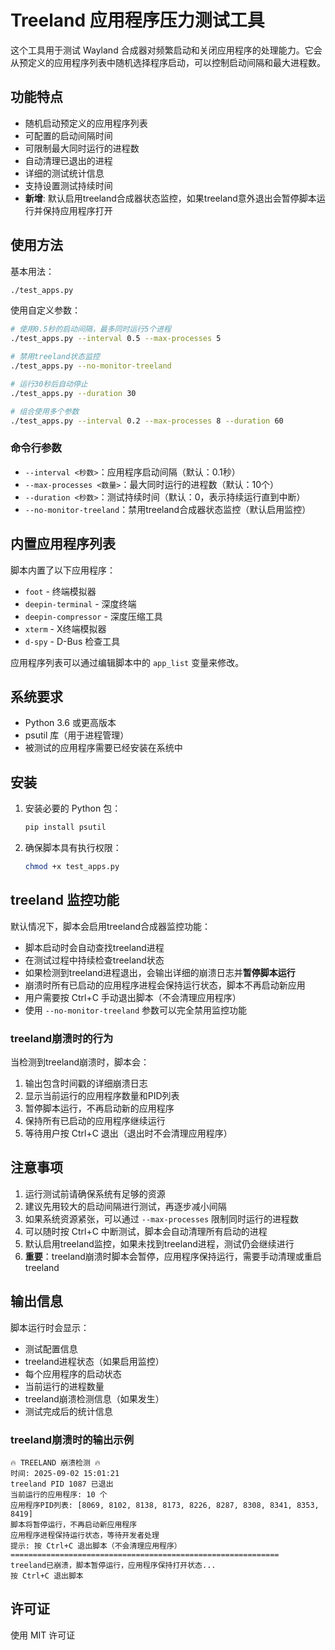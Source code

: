 # Treeland 应用程序压力测试工具

这个工具用于测试 Wayland 合成器对频繁启动和关闭应用程序的处理能力。它会从预定义的应用程序列表中随机选择程序启动，可以控制启动间隔和最大进程数。

## 功能特点

- 随机启动预定义的应用程序列表
- 可配置的启动间隔时间
- 可限制最大同时运行的进程数
- 自动清理已退出的进程
- 详细的测试统计信息
- 支持设置测试持续时间
- **新增**: 默认启用treeland合成器状态监控，如果treeland意外退出会暂停脚本运行并保持应用程序打开

## 使用方法

基本用法：
```bash
./test_apps.py
```

使用自定义参数：
```bash
# 使用0.5秒的启动间隔，最多同时运行5个进程
./test_apps.py --interval 0.5 --max-processes 5

# 禁用treeland状态监控
./test_apps.py --no-monitor-treeland

# 运行30秒后自动停止
./test_apps.py --duration 30

# 组合使用多个参数
./test_apps.py --interval 0.2 --max-processes 8 --duration 60
```

### 命令行参数

- `--interval <秒数>`：应用程序启动间隔（默认：0.1秒）
- `--max-processes <数量>`：最大同时运行的进程数（默认：10个）
- `--duration <秒数>`：测试持续时间（默认：0，表示持续运行直到中断）
- `--no-monitor-treeland`：禁用treeland合成器状态监控（默认启用监控）

## 内置应用程序列表

脚本内置了以下应用程序：
- `foot` - 终端模拟器
- `deepin-terminal` - 深度终端
- `deepin-compressor` - 深度压缩工具
- `xterm` - X终端模拟器
- `d-spy` - D-Bus 检查工具

应用程序列表可以通过编辑脚本中的 `app_list` 变量来修改。

## 系统要求

- Python 3.6 或更高版本
- psutil 库（用于进程管理）
- 被测试的应用程序需要已经安装在系统中

## 安装

1. 安装必要的 Python 包：
   ```bash
   pip install psutil
   ```

2. 确保脚本具有执行权限：
   ```bash
   chmod +x test_apps.py
   ```

## treeland 监控功能

默认情况下，脚本会启用treeland合成器监控功能：

- 脚本启动时会自动查找treeland进程
- 在测试过程中持续检查treeland状态
- 如果检测到treeland进程退出，会输出详细的崩溃日志并**暂停脚本运行**
- 崩溃时所有已启动的应用程序进程会保持运行状态，脚本不再启动新应用
- 用户需要按 Ctrl+C 手动退出脚本（不会清理应用程序）
- 使用 `--no-monitor-treeland` 参数可以完全禁用监控功能

### treeland崩溃时的行为

当检测到treeland崩溃时，脚本会：
1. 输出包含时间戳的详细崩溃日志
2. 显示当前运行的应用程序数量和PID列表
3. 暂停脚本运行，不再启动新的应用程序
4. 保持所有已启动的应用程序继续运行
5. 等待用户按 Ctrl+C 退出（退出时不会清理应用程序）

## 注意事项

1. 运行测试前请确保系统有足够的资源
2. 建议先用较大的启动间隔进行测试，再逐步减小间隔
3. 如果系统资源紧张，可以通过 `--max-processes` 限制同时运行的进程数
4. 可以随时按 Ctrl+C 中断测试，脚本会自动清理所有启动的进程
5. 默认启用treeland监控，如果未找到treeland进程，测试仍会继续进行
6. **重要**：treeland崩溃时脚本会暂停，应用程序保持运行，需要手动清理或重启treeland

## 输出信息

脚本运行时会显示：
- 测试配置信息
- treeland进程状态（如果启用监控）
- 每个应用程序的启动状态
- 当前运行的进程数量
- treeland崩溃检测信息（如果发生）
- 测试完成后的统计信息

### treeland崩溃时的输出示例

```
🔥 TREELAND 崩溃检测 🔥
时间: 2025-09-02 15:01:21
treeland PID 1087 已退出
当前运行的应用程序: 10 个
应用程序PID列表: [8069, 8102, 8138, 8173, 8226, 8287, 8308, 8341, 8353, 8419]
脚本将暂停运行，不再启动新应用程序
应用程序进程保持运行状态，等待开发者处理
提示: 按 Ctrl+C 退出脚本（不会清理应用程序）
============================================================
treeland已崩溃，脚本暂停运行，应用程序保持打开状态...
按 Ctrl+C 退出脚本
```

## 许可证

使用 MIT 许可证
